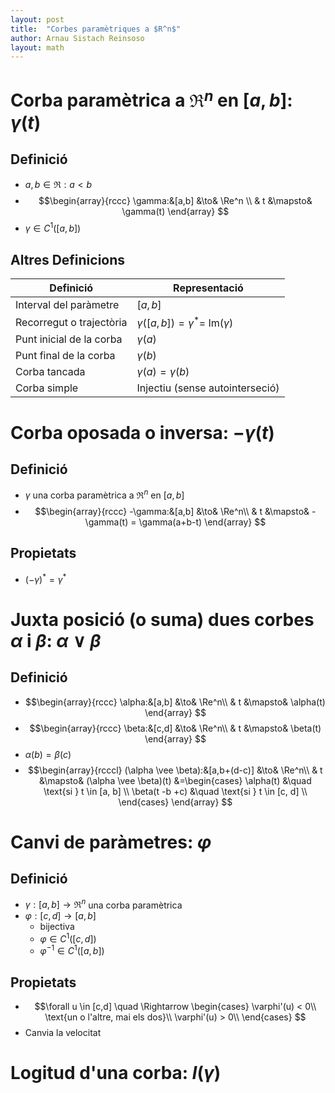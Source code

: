 ```yaml
---
layout: post
title:  "Corbes paramètriques a $R^n$"
author: Arnau Sistach Reinsoso
layout: math
---
```

# Corba paramètrica a $\Re^n$ en $[a, b]$: $\gamma(t)$
## Definició
- $a, b \in \Re: a < b$
- $$\begin{array}{rccc}
\gamma:&[a,b] &\to& \Re^n \\
& t &\mapsto& \gamma(t)
\end{array}
$$
- $\gamma \in C^1([a, b])$

## Altres Definicions

| Definició | Representació |
|---------|-------------|
| Interval del paràmetre | $[a, b]$ |
| Recorregut o trajectòria | $\gamma([a, b]) = \gamma^* =$ Im$(\gamma)$ |
| Punt inicial de la corba | $\gamma(a)$ |
| Punt final de la corba | $\gamma(b)$ |
| Corba tancada | $\gamma(a) = \gamma(b)$ |
| Corba simple | Injectiu (sense autointerseció) |

# Corba oposada o inversa: $-\gamma(t)$
## Definició
- $\gamma$ una corba paramètrica a $\Re^n$ en $[a, b]$
- $$\begin{array}{rccc}
-\gamma:&[a,b] &\to& \Re^n\\
& t &\mapsto& -\gamma(t) = \gamma(a+b-t)
\end{array}
$$

## Propietats
- $(-\gamma)^* = \gamma^*$

# Juxta posició (o suma) dues corbes $\alpha$ i $\beta$: $\alpha \vee \beta$
## Definició
- $$\begin{array}{rccc}
\alpha:&[a,b] &\to& \Re^n\\
& t &\mapsto& \alpha(t)
\end{array}
$$
- $$\begin{array}{rccc}
\beta:&[c,d] &\to& \Re^n\\
	& t &\mapsto& \beta(t)
\end{array}
$$
- $\alpha(b) = \beta(c)$
- $$\begin{array}{rcccl}
(\alpha \vee \beta):&[a,b+(d-c)] &\to& \Re^n\\
	& t &\mapsto& (\alpha \vee \beta)(t)
		&=\begin{cases}
		\alpha(t)	&\quad \text{si } t \in [a, b] \\
		\beta(t -b +c)	&\quad \text{si } t \in [c, d] \\
		\end{cases}
\end{array}
$$

# Canvi de paràmetres: $\varphi$
## Definició
- $\gamma:[a,b] \to \Re^n$ una corba paramètrica
- $\varphi:[c,d] \to [a,b]$
  - bijectiva
  - $\varphi \in C^1([c,d])$
  - $\varphi^{-1} \in C^1([a,b])$
## Propietats
- $$\forall u \in [c,d] \quad \Rightarrow
\begin{cases}
\varphi'(u) < 0\\
\text{un o l'altre, mai els dos}\\
\varphi'(u) > 0\\
\end{cases}
$$
- Canvia la velocitat

# Logitud d'una corba: $l(\gamma)$
